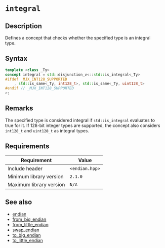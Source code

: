 # `integral`

## Description

Defines a concept that checks whether the specified type is an integral type.

## Syntax

```cpp
template <class _Ty>
concept integral = std::disjunction_v<::std::is_integral<_Ty>
#ifdef _MJX_INT128_SUPPORTED
    , std::is_same<_Ty, int128_t>, std::is_same<_Ty, uint128_t>
#endif // _MJX_INT128_SUPPORTED
>;
```

## Remarks

The specified type is considered integral if `std::is_integral` evaluates to true for it. If 128-bit integer types are supported, the concept 
also considers `int128_t` and `uint128_t` as integral types.

## Requirements

| Requirement             | Value          |
|-------------------------|----------------|
| Include header          | `<endian.hpp>` |
| Minimum library version | `2.1.0`        |
| Maximum library version | `N/A`          |

## See also

- [endian](endian.md)
- [from_big_endian](from_big_endian.md)
- [from_little_endian](from_little_endian.md)
- [swap_endian](swap_endian.md)
- [to_big_endian](to_big_endian.md)
- [to_little_endian](to_little_endian.md)